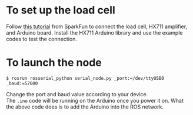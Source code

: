 # To set up the load cell
Follow [this tutorial](https://learn.sparkfun.com/tutorials/load-cell-amplifier-hx711-breakout-hookup-guide/all) from SparkFun to connect the load cell, HX711 amplifier, and Arduino board. Install the HX711 Arduino library and use the example codes to test the connection.

# To launch the node
```
$ rosrun rosserial_python serial_node.py _port:=/dev/ttyUSB0 _baud:=57600
```

Change the port and baud value according to your device.\
The `.ino` code will be running on the Arduino once you power it on. What the above code does is to add the Arduino into the ROS network.